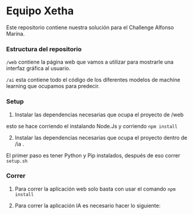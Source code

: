
# Equipo Xetha

  

Este repositorio contiene nuestra solución para el Challenge Alfonso Marina.

  

### Estructura del repositorio

  

`/web` contiene la página web que vamos a utilizar para mostrarle una interfaz gráfica al usuario.

  

`/ai` esta contiene todo el código de los diferentes modelos de machine learning que ocupamos para predecir.

  
  

### Setup

  

1. Instalar las dependencias necesarias que ocupa el proyecto de /web

esto se hace corriendo el instalando Node.Js y corriendo `npm install`

2. Instalar las dependencias necesarias que ocupa el proyecto dentro de /ia .

El primer paso es tener Python y Pip instalados, después de eso correr `setup.sh`

  
  

### Correr

  

1. Para correr la aplicación web solo basta con usar el comando `npm install`

2. Para correr la aplicación IA es necesario hacer lo siguiente:
